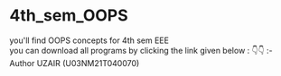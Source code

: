 # 4th_sem_OOPS
you'll find OOPS concepts for 4th sem EEE <br>
you can download all programs by clicking the link given below : 👇👇 :-<br>
Author UZAIR (U03NM21T040070)
